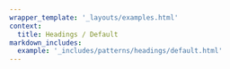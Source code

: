 ```yaml
---
wrapper_template: '_layouts/examples.html'
context:
  title: Headings / Default
markdown_includes:
  example: '_includes/patterns/headings/default.html'
---
```

